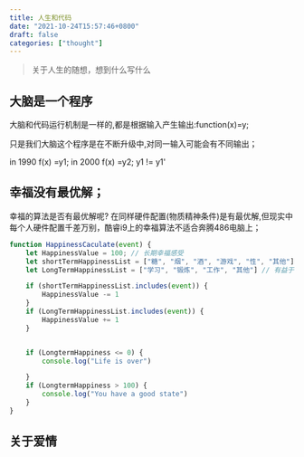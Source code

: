 ```yaml
---
title: 人生和代码
date: "2021-10-24T15:57:46+0800"
draft: false
categories: ["thought"]
---
```

> 关于人生的随想，想到什么写什么

## 大脑是一个程序
大脑和代码运行机制是一样的,都是根据输入产生输出:function(x)=y;

只是我们大脑这个程序是在不断升级中,对同一输入可能会有不同输出；

in 1990  f(x) =y1;
in 2000  f(x) =y2;
y1 != y1'



## 幸福没有最优解；
幸福的算法是否有最优解呢? 在同样硬件配置(物质精神条件)是有最优解,但现实中每个人硬件配置千差万别，酷睿i9上的幸福算法不适合奔腾486电脑上；

```js
function HappinessCaculate(event) {
    let HappinessValue = 100; // 长期幸福感受
    let shortTermHappinessList = ["糖", "烟", "酒", "游戏", "性", "其他"] // 短期快乐但有害长期幸福
    let LongTermHappinessList = ["学习", "锻炼", "工作", "其他"] // 有益于长期幸福

    if (shortTermHappinessList.includes(event)) {
        HappinessValue -= 1
    }
    if (LongTermHappinessList.includes(event)) {
        HappinessValue += 1
    }


    if (LongtermHappiness <= 0) {
        console.log("Life is over")

    }
    if (LongtermHappiness > 100) {
        console.log("You have a good state")
    }
}
```



## 关于爱情

